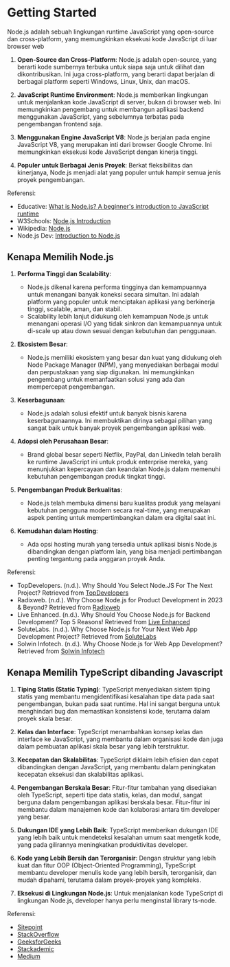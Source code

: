 # Getting Started

Node.js adalah sebuah lingkungan runtime JavaScript yang open-source dan cross-platform, yang memungkinkan eksekusi kode JavaScript di luar browser web

1. **Open-Source dan Cross-Platform**: Node.js adalah open-source, yang berarti kode sumbernya terbuka untuk siapa saja untuk dilihat dan dikontribusikan. Ini juga cross-platform, yang berarti dapat berjalan di berbagai platform seperti Windows, Linux, Unix, dan macOS.

2. **JavaScript Runtime Environment**: Node.js memberikan lingkungan untuk menjalankan kode JavaScript di server, bukan di browser web. Ini memungkinkan pengembang untuk membangun aplikasi backend menggunakan JavaScript, yang sebelumnya terbatas pada pengembangan frontend saja.

3. **Menggunakan Engine JavaScript V8**: Node.js berjalan pada engine JavaScript V8, yang merupakan inti dari browser Google Chrome. Ini memungkinkan eksekusi kode JavaScript dengan kinerja tinggi.

4. **Populer untuk Berbagai Jenis Proyek**: Berkat fleksibilitas dan kinerjanya, Node.js menjadi alat yang populer untuk hampir semua jenis proyek pengembangan.

Referensi:
- Educative: [What is Node.js? A beginner's introduction to JavaScript runtime](https://www.educative.io)
- W3Schools: [Node.js Introduction](https://www.w3schools.com)
- Wikipedia: [Node.js](https://en.wikipedia.org/wiki/Node.js)
- Node.js Dev: [Introduction to Node.js](https://nodejs.dev)


## Kenapa Memilih Node.js

1. **Performa Tinggi dan Scalability**:
   - Node.js dikenal karena performa tingginya dan kemampuannya untuk menangani banyak koneksi secara simultan. Ini adalah platform yang populer untuk menciptakan aplikasi yang berkinerja tinggi, scalable, aman, dan stabil.
   - Scalability lebih lanjut didukung oleh kemampuan Node.js untuk menangani operasi I/O yang tidak sinkron dan kemampuannya untuk di-scale up atau down sesuai dengan kebutuhan dan penggunaan.

2. **Ekosistem Besar**:
   - Node.js memiliki ekosistem yang besar dan kuat yang didukung oleh Node Package Manager (NPM), yang menyediakan berbagai modul dan perpustakaan yang siap digunakan. Ini memungkinkan pengembang untuk memanfaatkan solusi yang ada dan mempercepat pengembangan.

3. **Keserbagunaan**:
   - Node.js adalah solusi efektif untuk banyak bisnis karena keserbagunaannya. Ini membuktikan dirinya sebagai pilihan yang sangat baik untuk banyak proyek pengembangan aplikasi web.

4. **Adopsi oleh Perusahaan Besar**:
   - Brand global besar seperti Netflix, PayPal, dan LinkedIn telah beralih ke runtime JavaScript ini untuk produk enterprise mereka, yang menunjukkan kepercayaan dan keandalan Node.js dalam memenuhi kebutuhan pengembangan produk tingkat tinggi.

5. **Pengembangan Produk Berkualitas**:
   - Node.js telah membuka dimensi baru kualitas produk yang melayani kebutuhan pengguna modern secara real-time, yang merupakan aspek penting untuk mempertimbangkan dalam era digital saat ini.

6. **Kemudahan dalam Hosting**:
   - Ada opsi hosting murah yang tersedia untuk aplikasi bisnis Node.js dibandingkan dengan platform lain, yang bisa menjadi pertimbangan penting tergantung pada anggaran proyek Anda.

Referensi:
- TopDevelopers. (n.d.). Why Should You Select Node.JS For The Next Project? Retrieved from [TopDevelopers](https://www.topdevelopers.co)
- Radixweb. (n.d.). Why Choose Node.js for Product Development in 2023 & Beyond? Retrieved from [Radixweb](https://radixweb.com)
- Live Enhanced. (n.d.). Why Should You Choose Node.js for Backend Development? Top 5 Reasons! Retrieved from [Live Enhanced](https://www.liveenhanced.com)
- SoluteLabs. (n.d.). Why Choose Node.js for Your Next Web App Development Project? Retrieved from [SoluteLabs](https://www.solutelabs.com)
- Solwin Infotech. (n.d.). Why Choose Node.js for Web App Development? Retrieved from [Solwin Infotech](https://www.solwininfotech.com)


## Kenapa Memilih TypeScript dibanding Javascript

1. **Tiping Statis (Static Typing)**:
   TypeScript menyediakan sistem tiping statis yang membantu mengidentifikasi kesalahan tipe data pada saat pengembangan, bukan pada saat runtime. Hal ini sangat berguna untuk menghindari bug dan memastikan konsistensi kode, terutama dalam proyek skala besar.

2. **Kelas dan Interface**:
   TypeScript menambahkan konsep kelas dan interface ke JavaScript, yang membantu dalam organisasi kode dan juga dalam pembuatan aplikasi skala besar yang lebih terstruktur.

3. **Kecepatan dan Skalabilitas**:
   TypeScript diklaim lebih efisien dan cepat dibandingkan dengan JavaScript, yang membantu dalam peningkatan kecepatan eksekusi dan skalabilitas aplikasi.

4. **Pengembangan Berskala Besar**:
   Fitur-fitur tambahan yang disediakan oleh TypeScript, seperti tipe data statis, kelas, dan modul, sangat berguna dalam pengembangan aplikasi berskala besar. Fitur-fitur ini membantu dalam manajemen kode dan kolaborasi antara tim developer yang besar.

5. **Dukungan IDE yang Lebih Baik**:
   TypeScript memberikan dukungan IDE yang lebih baik untuk mendeteksi kesalahan umum saat mengetik kode, yang pada gilirannya meningkatkan produktivitas developer.

6. **Kode yang Lebih Bersih dan Terorganisir**:
   Dengan struktur yang lebih kuat dan fitur OOP (Object-Oriented Programming), TypeScript membantu developer menulis kode yang lebih bersih, terorganisir, dan mudah dipahami, terutama dalam proyek-proyek yang kompleks.

7. **Eksekusi di Lingkungan Node.js**:
   Untuk menjalankan kode TypeScript di lingkungan Node.js, developer hanya perlu menginstal library ts-node.

Referensi:
- [Sitepoint](https://www.sitepoint.com/typescript-vs-javascript/)
- [StackOverflow](https://stackoverflow.com/questions/12694530/what-is-typescript-and-why-would-i-use-it-in-place-of-javascript)
- [GeeksforGeeks](https://www.geeksforgeeks.org/why-typescript-is-better-than-javascript/)
- [Stackademic](https://blog.stackademic.com/post/typescript-and-nodejs-modern-backend-development/)
- [Medium](https://medium.com/@radu.ciorba/is-backend-development-in-typescript-a-good-idea-cd3b788a61b)